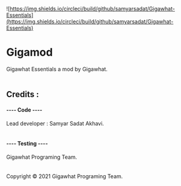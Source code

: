 ![https://img.shields.io/circleci/build/github/samyarsadat/Gigawhat-Essentials](https://img.shields.io/circleci/build/github/samyarsadat/Gigawhat-Essentials)

# Gigamod

Gigawhat Essentials a mod by Gigawhat. <br>
 <br>

## Credits :

#### ---- Code ----

Lead developer : Samyar Sadat Akhavi. <br>
 <br>

#### ---- Testing ----

Gigawhat Programing Team. <br>
 <br>
 <br>
Copyright © 2021 Gigawhat Programing Team.
